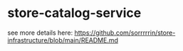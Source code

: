 # store-catalog-service
see more details here:
https://github.com/sorrrrrin/store-infrastructure/blob/main/README.md
